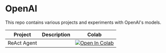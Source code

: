 # OpenAI
This repo contains various projects and experiments with OpenAI's models.

| Project  | Description  | Colab  |
|---       |---           |---     |
| ReAct Agent  |   | [![Open In Colab](https://colab.research.google.com/assets/colab-badge.svg)](https://colab.research.google.com/github/aliakyurek/openai/blob/main/react_agent.ipynb)   |
